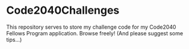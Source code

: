 Code2040Challenges
==================

This repository serves to store my challenge code for my Code2040 Fellows Program application. Browse freely! (And please suggest some tips...)
